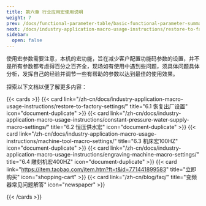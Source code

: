 ```yaml
---
title: 第六章 行业应用宏使用说明
weight: 7
prev: /docs/functional-parameter-table/basic-functional-parameter-summary-table/
next: /docs/industry-application-macro-usage-instructions/restore-to-factory-settings/
sidebar:
  open: false
---
```


使用宏参数需要注意，本机的宏功能，旨在减少客户配置功能码参数的设置，并不是所有参数都考虑得百分之百齐全，现场如有使用中遇到些问题，须具体问题具体分析，发挥自己的经验并调节一些有帮助的参数以达到最佳的使用效果。

探索以下文档以便了解更多内容：

<!--more-->

{{< cards >}}
  {{< card link="/zh-cn/docs/industry-application-macro-usage-instructions/restore-to-factory-settings/" title="6.1 恢复出厂设置" icon="document-duplicate" >}}
  {{< card link="/zh-cn/docs/industry-application-macro-usage-instructions/constant-pressure-water-supply-macro-settings/" title="6.2 恒压供水宏" icon="document-duplicate" >}}
  {{< card link="/zh-cn/docs/industry-application-macro-usage-instructions/machine-tool-macro-settings/" title="6.3 机床宏100HZ" icon="document-duplicate" >}}
  {{< card link="/zh-cn/docs/industry-application-macro-usage-instructions/engraving-machine-macro-settings/" title="6.4 雕刻机宏400HZ" icon="document-duplicate" >}}
    {{< card link="https://item.taobao.com/item.htm?ft=t&id=771441899583" title="立即购买" icon="shopping-cart" >}}
  {{< card link="/zh-cn/blog/faq/" title="变频器常见问题解答" icon="newspaper" >}}

{{< /cards >}}
